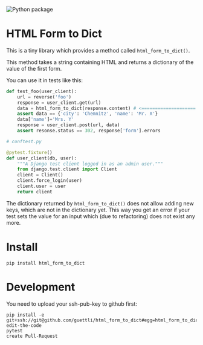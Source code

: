 ![Python package](https://github.com/guettli/html_form_to_dict/workflows/Python%20package/badge.svg)

# HTML Form to Dict

This is a tiny library which provides a method called `html_form_to_dict()`.

This method takes a string containing HTML and returns a dictionary of the value of the first form.

You can use it in tests like this:

```Python
def test_foo(user_client):
    url = reverse('foo')
    response = user_client.get(url)
    data = html_form_to_dict(response.content) # <====================
    assert data == {'city': 'Chemnitz', 'name': 'Mr. X'}
    data['name']='Mrs. Y'
    response = user_client.post(url, data)
    assert resonse.status == 302, response['form'].errors
```    

```Python
# conftest.py

@pytest.fixture()
def user_client(db, user):
    """A Django test client logged in as an admin user."""
    from django.test.client import Client
    client = Client()
    client.force_login(user)
    client.user = user
    return client
```

The dictionary returned by `html_form_to_dict()` does not allow adding new
keys, which are not in the dictionary yet. This way you get an error if your
test sets the value for an input which (due to refactoring) does not exist any more.

# Install

```shell
pip install html_form_to_dict
```

# Development

You need to upload your ssh-pub-key to github first:

```shell
pip install -e git+ssh://git@github.com/guettli/html_form_to_dict#egg=html_form_to_dict
edit-the-code
pytest
create Pull-Request
```

